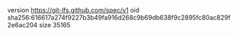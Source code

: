 version https://git-lfs.github.com/spec/v1
oid sha256:616617a274f9227b3b49fa916d268c9b69db638f9c2895fc80ac829f2e6ac204
size 35165
